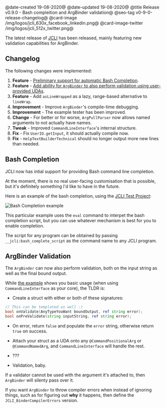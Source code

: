 @date-created 19-08-2020@
@date-updated 19-08-2020@
@title Release v0.9.0 - Bash compleition and ArgBinder validation@
@seo-tag v0-9-0-release-changelog@
@card-image /img/logos/jcli_630x_facebook_linkedin.png@
@card-image-twitter /img/logos/jcli_512x_twitter.png@

The latest release of [JCLI](https://code.dlang.org/packages/jcli) has been released, mainly featuring new validation
capabilities for ArgBinder.

## Changelog

The following changes were implemented:

1. **Feature** - [Preliminary support for automatic Bash Completion](#bash-completion).
2. **Feature** - [Add ability for `ArgBinder` to also perform validation using user-provided UDAs](#argbinder-validation).
3. **Feature** - Add `asLineWrapped` as a lazy, range-based alternative to `lineWrap`.
4. **Improvement** - Improve `ArgBinder`'s compile-time debugging.
5. **Improvement** - The example tester has been improved.
6. **Change** - For better or for worse, `ArgPullParser` now allows named arguments to not actually have names.
7. **Tweak** - Improved `CommandLineInterface`'s internal structure.
8. **Fix** - Fix `UserIO.getInput`, it should actually compile now.
9. **Fix** - `HelpTextBuilderTechnical` should no longer output more new lines than needed.

## Bash Completion

JCLI now has intial support for providing Bash command line completion.

At the moment, there is no real user-facing customisation that is possible, but it's definitely something I'd like
to have in the future.

Here is an example of the bash completion, using the [JCLI Test Project](https://github.com/BradleyChatha/jcli_testerr):

![Bash Completion example](/img/blogs/jcli/v090_jcli_bash.webp)

This particular example uses the `eval` command to interpet the bash completion script, but you can use whatever mechanism is
best for you to enable completion.

The script for any program can be obtained by passing `__jcli:bash_complete_script` as the command name to any JCLI program.

## ArgBinder Validation

The `ArgBinder` can now also perform validation, both on the input string as well as the final bound output.

While [the example](https://github.com/BradleyChatha/jcli/blob/master/examples/08-arg-binder-validation/source/commands.d)
shows you basic usage (when using `CommandLineInterface` as your core), the TLDR is:

* Create a struct with either or both of these signatures:

```d
// This can be templated as well :)
bool onValidate(AnyTypeYouWant boundOutput, ref string error);
bool onPreValidate(string inputString, ref string error);
```

* On error, return `false` and populate the `error` string, otherwise return `true` on success.

* Attach your struct as a UDA onto any `@CommandPositionalArg` or `@CommandNamedArg`, and `CommandLineInterface` will handle the rest.

* ???

* Validation, baby.

If a validator cannot be used with the argument it's attached to, then `ArgBinder` will silenty pass over it.

If you want `ArgBinder` to throw compiler errors when instead of ignoring things, such as for figuring out **why** it happens, 
then define the `JCLI_BinderCompilerErrors` version.